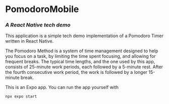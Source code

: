 # PomodoroMobile

### _A React Native tech demo_

This application is a simple tech demo implementation of a Pomodoro Timer written in React Native.

The Pomodoro Method is a system of time management designed to help you focus on a task, by limiting the time spent focusing, and allowing for frequent breaks. The typical time lengths, and the one used by this app, consists of 25-minute work periods, each followed by a 5-minute rest. After the fourth consecutive work period, the work is followed by a longer 15-minute break.

This is an Expo app. You can run the app yourself with

`npx expo start`
